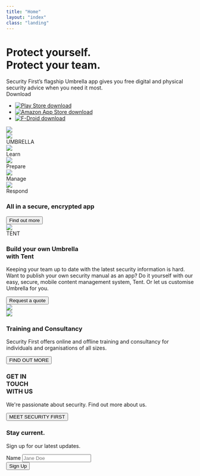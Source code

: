 ```yaml
---
title: "Home"
layout: "index"
class: "landing"
---
```

<div class="intro">
  <div class="container">
    <div class="row">
      <div class="col-lg-6 col-md-12">
        <h1 class="float-left">Protect yourself.
          <br> Protect your team.</h1>
        <div class="home-description float-left">Security First’s flagship Umbrella app gives you free digital and physical security advice when you need it most.</div>		
        <div class="stores float-left">
          <div class="spacer-top30 home-download">Download</div>
          <ul class="list-inline">
            <li class="list-inline-item">
              <a target="_blank" href="https://play.google.com/store/apps/details?id=org.secfirst.umbrella">
                <img src="/imgs/download-playstore.png" alt="Play Store download" title="Download from Play Store" />
              </a>
            </li>
            <li class="list-inline-item">
              <a target="_blank" href="https://www.amazon.com/Security-First-Umbrella-made-easy/dp/B01AKN9M1Y">
                <img src="/imgs/download-amazon.png" alt="Amazon App Store download" title="Download from Amazon App Store" />
              </a>
            </li>
            <li class="list-inline-item">
              <a target="_blank" href="https://secfirst.org/fdroid/repo/?fingerprint=39EB57052F8D684514176819D1645F6A0A7BD943DBC31AB101949006AC0BC228">
                <img src="/imgs/download-fdroid.png" alt="F-Droid download" title="Download from F-Droid" />
              </a>
            </li>
          </ul>
        </div>
      </div>
    </div>
  </div>
  <img class="d-md-none d-lg-block float-right pull-up" src="/imgs/hero-app.png">
</div>
<div id="umbrella" class="container background-white">
  <div class="row spacer-top150">
    <div class="col-3">
      <img src="/imgs/umbrella-logo.png">
    </div>
    <div class="col-6">
      <div class="app-name">UMBRELLA</div>
    </div>
  </div>
  <div class="row spacer-top30">
    <div class="col-3">
      <img src="/imgs/learn.png">
      <div class="data">Learn</div>
    </div>
    <div class="col-3">
      <img src="/imgs/prepare.png">
      <div class="data">Prepare</div>
    </div>
    <div class="col-3">
      <img src="/imgs/manage.png">
      <div class="data">Manage</div>
    </div>
    <div class="col-3">
      <img src="/imgs/respond.png">
      <div class="data">Respond</div>
    </div>
  </div>
  <div class="row">
    <div class="col-12 center">
      <h3 class="center spacer-top30">All in a secure, encrypted app</h3>
      <a href="./umbrella/" ><button type="button" class="btn btn-primary">Find out more</button></a>
    </div>
  </div>
</div>
<div id="tent" class="container background-white">
  <div class="row spacer-top150">
    <div class="col-2">
      <img src="/imgs/tent-logo.png">
    </div>
    <div class="col-6">
      <div class="app-name">TENT
      </div>
    </div>
  </div>
  <div class="row spacer-bottom30 spacer-top30">
    <div class="col-6">
      <h3 class="spacer-top30">Build your own Umbrella
        <br> with Tent</h3>
      <p>Keeping your team up to date with the latest security information is hard. Want to publish your own security
        manual as an app? Do it yourself with our easy, secure, mobile content management system, Tent. Or let us
        customise Umbrella for you.
      </p>
      <a href="./tent/" ><button type="button" class="btn btn-primary">Request a quote</button></a>
    </div>
    <div class="col-6">
      <img src="/imgs/tent-sketch.png">
    </div>
  </div>
</div>
<div class="yellow-before">
  <img src="/imgs/yellow-back.png">
</div>
<div id="training" class="yellow">
  <div class="container text-center">
    <div class="row">
      <div class="col-6 offset-3">
        <h3>Training and Consultancy</h3>
        <p>Security First offers online and offline training and consultancy for individuals and organisations of all
          sizes.</p>
        <button type="button" class="btn btn-primary">FIND OUT MORE</button>
      </div>
    </div>
  </div>
</div>
<div id="contact" class="container background-white">
  <div class="row spacer-top150 spacer-bottom150">
    <div class="col-6">
      <h3>GET IN <br> TOUCH <br> WITH US</h3>
    </div>
    <div class="col-6">
      <p class="right spacer-top30">We're passionate about security. Find out more about us.</p>
      <button type="button" class="btn btn-primary float-right">MEET SECURITY FIRST</button>
    </div>
  </div>
</div>
<div class="newsletter">
  <div class="container">
    <div class="row center">
      <div class="col-10 offset-1">
        <h3>Stay current.</h3>
        <p>Sign up for our latest updates.</p>
        <div class="mask">
          <form>
            <div class="form-row align-items-center">
              <div class="col-auto">
                <label class="sr-only" for="inlineFormInput">Name</label>
                <input type="text" class="form-control mb-2 mb-sm-0" id="inlineFormInput" placeholder="Jane Doe">
              </div>
              <div class="col-auto">
                <button type="submit" class="btn btn-primary">Sign Up</button>
              </div>
            </div>
          </form>
        </div>
      </div>
    </div>
  </div>
</div>